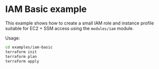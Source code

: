 # IAM Basic example

This example shows how to create a small IAM role and instance profile suitable for EC2 + SSM access using the `modules/iam` module.

Usage:

```bash
cd examples/iam-basic
terraform init
terraform plan
terraform apply
```
